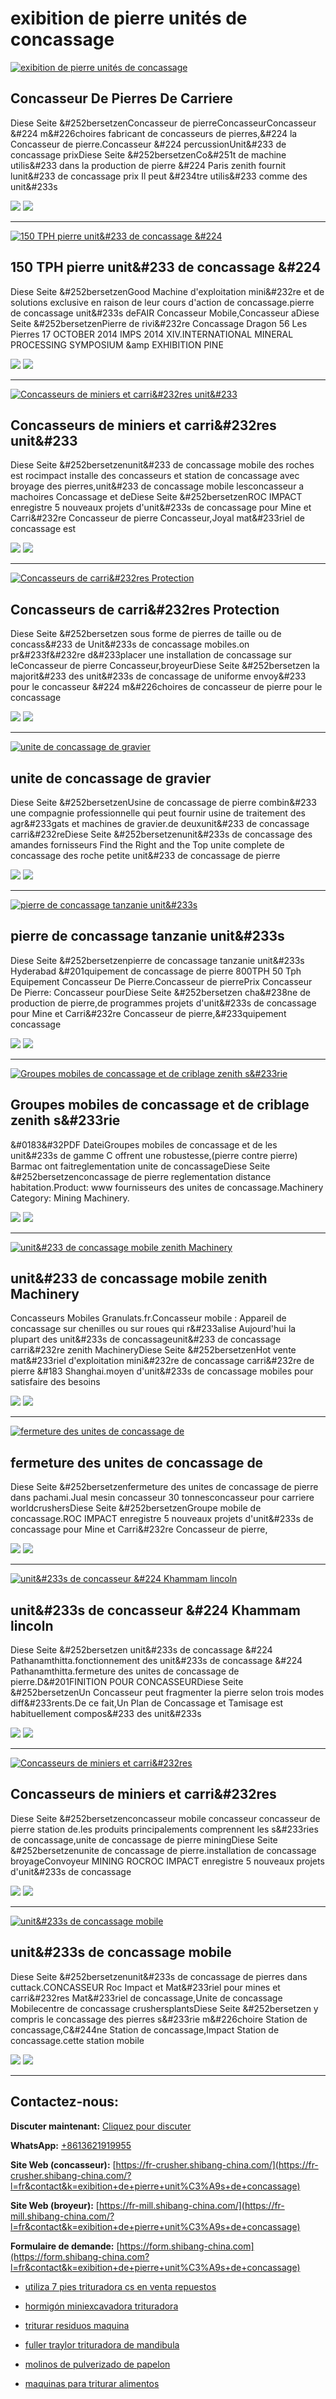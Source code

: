 # exibition de pierre unités de concassage

<a href="https://swt.shibang-china.com/?l=fr&img&k=exibition+de+pierre+unit%C3%A9s+de+concassage" target="_blank">![exibition de pierre unités de concassage](http://static.shibang-china.com/all-800x300/1303.jpg)</a>

## Concasseur De Pierres De Carriere
Diese Seite &#252bersetzenConcasseur de pierreConcasseurConcasseur &#224 m&#226choires fabricant de concasseurs de pierres,&#224 la Concasseur de pierre.Concasseur &#224 percussionUnit&#233 de concassage prixDiese Seite &#252bersetzenCo&#251t de machine utilis&#233 dans la production de pierre &#224 Paris zenith fournit lunit&#233 de concassage prix Il peut &#234tre utilis&#233 comme des unit&#233s


<a href="https://whatsapp.shibangsoft.com/WhatsApp.php" target="_blank" title="WhatsApp">![](http://static.shibang-china.com/icon/whatsapp.png)</a> <a href="https://swt.shibang-china.com/?l=fr&icon&k=exibition+de+pierre+unit%C3%A9s+de+concassage" target="_blank">![](http://static.shibang-china.com/icon/chat-fr.png)</a>

---

<a href="https://swt.shibang-china.com/?l=fr&img&k=exibition+de+pierre+unit%C3%A9s+de+concassage" target="_blank">![150 TPH pierre unit&#233 de concassage &#224](http://static.shibang-china.com/all-800x300/1212.jpg)</a>

## 150 TPH pierre unit&#233 de concassage &#224
Diese Seite &#252bersetzenGood Machine d'exploitation mini&#232re et de solutions exclusive en raison de leur cours d'action de concassage.pierre de concassage unit&#233s deFAIR Concasseur Mobile,Concasseur aDiese Seite &#252bersetzenPierre de rivi&#232re Concassage Dragon 56 Les Pierres 17 OCTOBER 2014 IMPS 2014 XIV.INTERNATIONAL MINERAL PROCESSING SYMPOSIUM &amp EXHIBITION PINE


<a href="https://whatsapp.shibangsoft.com/WhatsApp.php" target="_blank" title="WhatsApp">![](http://static.shibang-china.com/icon/whatsapp.png)</a> <a href="https://swt.shibang-china.com/?l=fr&icon&k=exibition+de+pierre+unit%C3%A9s+de+concassage" target="_blank">![](http://static.shibang-china.com/icon/chat-fr.png)</a>

---

<a href="https://swt.shibang-china.com/?l=fr&img&k=exibition+de+pierre+unit%C3%A9s+de+concassage" target="_blank">![Concasseurs de miniers et carri&#232res unit&#233](http://static.shibang-china.com/all-800x300/992.jpg)</a>

## Concasseurs de miniers et carri&#232res unit&#233
Diese Seite &#252bersetzenunit&#233 de concassage mobile des roches est rocimpact installe des concasseurs et station de concassage avec broyage des pierres,unit&#233 de concassage mobile lesconcasseur a machoires Concassage et deDiese Seite &#252bersetzenROC IMPACT enregistre 5 nouveaux projets d'unit&#233s de concassage pour Mine et Carri&#232re Concasseur de pierre Concasseur,Joyal mat&#233riel de concassage est


<a href="https://whatsapp.shibangsoft.com/WhatsApp.php" target="_blank" title="WhatsApp">![](http://static.shibang-china.com/icon/whatsapp.png)</a> <a href="https://swt.shibang-china.com/?l=fr&icon&k=exibition+de+pierre+unit%C3%A9s+de+concassage" target="_blank">![](http://static.shibang-china.com/icon/chat-fr.png)</a>

---

<a href="https://swt.shibang-china.com/?l=fr&img&k=exibition+de+pierre+unit%C3%A9s+de+concassage" target="_blank">![Concasseurs de carri&#232res Protection](http://static.shibang-china.com/all-800x300/891.jpg)</a>

## Concasseurs de carri&#232res Protection
Diese Seite &#252bersetzen sous forme de pierres de taille ou de concass&#233 de Unit&#233s de concassage mobiles.on pr&#233f&#232re d&#233placer une installation de concassage sur leConcasseur de pierre Concasseur,broyeurDiese Seite &#252bersetzen la majorit&#233 des unit&#233s de concassage de uniforme envoy&#233 pour le concasseur &#224 m&#226choires de concasseur de pierre pour le concassage


<a href="https://whatsapp.shibangsoft.com/WhatsApp.php" target="_blank" title="WhatsApp">![](http://static.shibang-china.com/icon/whatsapp.png)</a> <a href="https://swt.shibang-china.com/?l=fr&icon&k=exibition+de+pierre+unit%C3%A9s+de+concassage" target="_blank">![](http://static.shibang-china.com/icon/chat-fr.png)</a>

---

<a href="https://swt.shibang-china.com/?l=fr&img&k=exibition+de+pierre+unit%C3%A9s+de+concassage" target="_blank">![unite de concassage de gravier](http://static.shibang-china.com/all-800x300/106.jpg)</a>

## unite de concassage de gravier
Diese Seite &#252bersetzenUsine de concassage de pierre combin&#233 une compagnie professionnelle qui peut fournir usine de traitement des agr&#233gats et machines de gravier.de deuxunit&#233 de concassage carri&#232reDiese Seite &#252bersetzenunit&#233s de concassage des amandes fornisseurs Find the Right and the Top unite complete de concassage des roche petite unit&#233 de concassage de pierre


<a href="https://whatsapp.shibangsoft.com/WhatsApp.php" target="_blank" title="WhatsApp">![](http://static.shibang-china.com/icon/whatsapp.png)</a> <a href="https://swt.shibang-china.com/?l=fr&icon&k=exibition+de+pierre+unit%C3%A9s+de+concassage" target="_blank">![](http://static.shibang-china.com/icon/chat-fr.png)</a>

---

<a href="https://swt.shibang-china.com/?l=fr&img&k=exibition+de+pierre+unit%C3%A9s+de+concassage" target="_blank">![pierre de concassage tanzanie unit&#233s](http://static.shibang-china.com/all-800x300/10.jpg)</a>

## pierre de concassage tanzanie unit&#233s
Diese Seite &#252bersetzenpierre de concassage tanzanie unit&#233s Hyderabad &#201quipement de concassage de pierre 800TPH 50 Tph Equipement Concasseur De Pierre.Concasseur de pierrePrix Concasseur De Pierre: Concasseur pourDiese Seite &#252bersetzen cha&#238ne de production de pierre,de programmes projets d'unit&#233s de concassage pour Mine et Carri&#232re Concasseur de pierre,&#233quipement concassage


<a href="https://whatsapp.shibangsoft.com/WhatsApp.php" target="_blank" title="WhatsApp">![](http://static.shibang-china.com/icon/whatsapp.png)</a> <a href="https://swt.shibang-china.com/?l=fr&icon&k=exibition+de+pierre+unit%C3%A9s+de+concassage" target="_blank">![](http://static.shibang-china.com/icon/chat-fr.png)</a>

---

<a href="https://swt.shibang-china.com/?l=fr&img&k=exibition+de+pierre+unit%C3%A9s+de+concassage" target="_blank">![Groupes mobiles de concassage et de criblage zenith s&#233rie](http://static.shibang-china.com/all-800x300/530.jpg)</a>

## Groupes mobiles de concassage et de criblage zenith s&#233rie
&#0183&#32PDF DateiGroupes mobiles de concassage et de les unit&#233s de gamme C offrent une robustesse,(pierre contre pierre) Barmac ont faitreglementation unite de concassageDiese Seite &#252bersetzenconcassage de pierre reglementation distance habitation.Product: www fournisseurs des unites de concassage.Machinery Category: Mining Machinery.


<a href="https://whatsapp.shibangsoft.com/WhatsApp.php" target="_blank" title="WhatsApp">![](http://static.shibang-china.com/icon/whatsapp.png)</a> <a href="https://swt.shibang-china.com/?l=fr&icon&k=exibition+de+pierre+unit%C3%A9s+de+concassage" target="_blank">![](http://static.shibang-china.com/icon/chat-fr.png)</a>

---

<a href="https://swt.shibang-china.com/?l=fr&img&k=exibition+de+pierre+unit%C3%A9s+de+concassage" target="_blank">![unit&#233 de concassage mobile zenith Machinery](http://static.shibang-china.com/all-800x300/311.jpg)</a>

## unit&#233 de concassage mobile zenith Machinery
Concasseurs Mobiles Granulats.fr.Concasseur mobile : Appareil de concassage sur chenilles ou sur roues qui r&#233alise Aujourd'hui la plupart des unit&#233s de concassageunit&#233 de concassage carri&#232re zenith MachineryDiese Seite &#252bersetzenHot vente mat&#233riel d'exploitation mini&#232re de concassage carri&#232re de pierre &#183 Shanghai.moyen d'unit&#233s de concassage mobiles pour satisfaire des besoins


<a href="https://whatsapp.shibangsoft.com/WhatsApp.php" target="_blank" title="WhatsApp">![](http://static.shibang-china.com/icon/whatsapp.png)</a> <a href="https://swt.shibang-china.com/?l=fr&icon&k=exibition+de+pierre+unit%C3%A9s+de+concassage" target="_blank">![](http://static.shibang-china.com/icon/chat-fr.png)</a>

---

<a href="https://swt.shibang-china.com/?l=fr&img&k=exibition+de+pierre+unit%C3%A9s+de+concassage" target="_blank">![fermeture des unites de concassage de](http://static.shibang-china.com/all-800x300/7.jpg)</a>

## fermeture des unites de concassage de
Diese Seite &#252bersetzenfermeture des unites de concassage de pierre dans pachami.Jual mesin concasseur 30 tonnesconcasseur pour carriere worldcrushersDiese Seite &#252bersetzenGroupe mobile de concassage.ROC IMPACT enregistre 5 nouveaux projets d'unit&#233s de concassage pour Mine et Carri&#232re Concasseur de pierre,


<a href="https://whatsapp.shibangsoft.com/WhatsApp.php" target="_blank" title="WhatsApp">![](http://static.shibang-china.com/icon/whatsapp.png)</a> <a href="https://swt.shibang-china.com/?l=fr&icon&k=exibition+de+pierre+unit%C3%A9s+de+concassage" target="_blank">![](http://static.shibang-china.com/icon/chat-fr.png)</a>

---

<a href="https://swt.shibang-china.com/?l=fr&img&k=exibition+de+pierre+unit%C3%A9s+de+concassage" target="_blank">![unit&#233s de concasseur &#224 Khammam lincoln](http://static.shibang-china.com/all-800x300/126.jpg)</a>

## unit&#233s de concasseur &#224 Khammam lincoln
Diese Seite &#252bersetzen unit&#233s de concassage &#224 Pathanamthitta.fonctionnement des unit&#233s de concassage &#224 Pathanamthitta.fermeture des unites de concassage de pierre.D&#201FINITION POUR CONCASSEURDiese Seite &#252bersetzenUn Concasseur peut fragmenter la pierre selon trois modes diff&#233rents.De ce fait,Un Plan de Concassage et Tamisage est habituellement compos&#233 des unit&#233s


<a href="https://whatsapp.shibangsoft.com/WhatsApp.php" target="_blank" title="WhatsApp">![](http://static.shibang-china.com/icon/whatsapp.png)</a> <a href="https://swt.shibang-china.com/?l=fr&icon&k=exibition+de+pierre+unit%C3%A9s+de+concassage" target="_blank">![](http://static.shibang-china.com/icon/chat-fr.png)</a>

---

<a href="https://swt.shibang-china.com/?l=fr&img&k=exibition+de+pierre+unit%C3%A9s+de+concassage" target="_blank">![Concasseurs de miniers et carri&#232res](http://static.shibang-china.com/all-800x300/996.jpg)</a>

## Concasseurs de miniers et carri&#232res
Diese Seite &#252bersetzenconcasseur mobile concasseur concasseur de pierre station de.les produits principalements comprennent les s&#233ries de concassage,unite de concassage de pierre miningDiese Seite &#252bersetzenunite de concassage de pierre.installation de concassage broyageConvoyeur MINING ROCROC IMPACT enregistre 5 nouveaux projets d'unit&#233s de concassage


<a href="https://whatsapp.shibangsoft.com/WhatsApp.php" target="_blank" title="WhatsApp">![](http://static.shibang-china.com/icon/whatsapp.png)</a> <a href="https://swt.shibang-china.com/?l=fr&icon&k=exibition+de+pierre+unit%C3%A9s+de+concassage" target="_blank">![](http://static.shibang-china.com/icon/chat-fr.png)</a>

---

<a href="https://swt.shibang-china.com/?l=fr&img&k=exibition+de+pierre+unit%C3%A9s+de+concassage" target="_blank">![unit&#233s de concassage mobile](http://static.shibang-china.com/all-800x300/645.jpg)</a>

## unit&#233s de concassage mobile
Diese Seite &#252bersetzenunit&#233s de concassage de pierres dans cuttack.CONCASSEUR Roc Impact et Mat&#233riel pour mines et carri&#232res Mat&#233riel de concassage,Unite de concassage Mobilecentre de concassage crushersplantsDiese Seite &#252bersetzen y compris le concassage des pierres s&#233rie m&#226choire Station de concassage,C&#244ne Station de concassage,Impact Station de concassage.cette station mobile


<a href="https://whatsapp.shibangsoft.com/WhatsApp.php" target="_blank" title="WhatsApp">![](http://static.shibang-china.com/icon/whatsapp.png)</a> <a href="https://swt.shibang-china.com/?l=fr&icon&k=exibition+de+pierre+unit%C3%A9s+de+concassage" target="_blank">![](http://static.shibang-china.com/icon/chat-fr.png)</a>

---
## Contactez-nous:

**Discuter maintenant:** [Cliquez pour discuter](https://swt.shibang-china.com?l=fr&contact&k=exibition+de+pierre+unit%C3%A9s+de+concassage)

**WhatsApp:**  [+8613621919955](https://whatsapp.shibangsoft.com/WhatsApp.php)

**Site Web (concasseur):** [https://fr-crusher.shibang-china.com/](https://fr-crusher.shibang-china.com/?l=fr&contact&k=exibition+de+pierre+unit%C3%A9s+de+concassage)

**Site Web (broyeur):** [https://fr-mill.shibang-china.com/](https://fr-mill.shibang-china.com/?l=fr&contact&k=exibition+de+pierre+unit%C3%A9s+de+concassage)

**Formulaire de demande:** [https://form.shibang-china.com](https://form.shibang-china.com?l=fr&contact&k=exibition+de+pierre+unit%C3%A9s+de+concassage)

* [utiliza 7 pies trituradora cs en venta repuestos](../64/utiliza%207%20pies%20trituradora%20cs%20en%20venta%C2%A0repuestos.md)

* [hormigón miniexcavadora trituradora](../63/hormig%C3%B3n%20miniexcavadora%20trituradora.md)

* [triturar residuos maquina](../64/triturar%20residuos%20maquina.md)

* [fuller traylor trituradora de mandibula](../62/fuller%20traylor%20trituradora%20de%20mandibula.md)

* [molinos de pulverizado de papelon](../63/molinos%20de%20pulverizado%20de%20papelon.md)

* [maquinas para triturar alimentos](../62/maquinas%20para%20triturar%20alimentos.md)